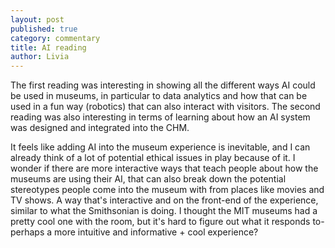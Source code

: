 ```yaml
---
layout: post
published: true
category: commentary
title: AI reading
author: Livia
---
```

The first reading was interesting in showing all the different ways AI could be used in museums, in particular to data analytics and how that can be used in a fun way (robotics) that can also interact with visitors. The second reading was also interesting in terms of learning about how an AI system was designed and integrated into the CHM. 

It feels like adding AI into the museum experience is inevitable, and I can already think of a lot of potential ethical issues in play because of it. I wonder if there are more interactive ways that teach people about how the museums are using their AI, that can also break down the potential stereotypes people come into the museum with from places like movies and TV shows. A way that's interactive and on the front-end of the experience, similar to what the Smithsonian is doing. I thought the MIT museums had a pretty cool one with the room, but it's hard to figure out what it responds to- perhaps a more intuitive and informative + cool experience? 
